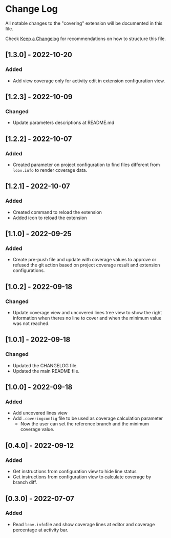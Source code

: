 # Change Log

All notable changes to the "covering" extension will be documented in this file.

Check [Keep a Changelog](http://keepachangelog.com/) for recommendations on how to structure this file.

## [1.3.0] - 2022-10-20

### Added

- Add view coverage only for activity edit in extension configuration view.

## [1.2.3] - 2022-10-09

### Changed

- Update parameters descriptions at README.md

## [1.2.2] - 2022-10-07

### Added

- Created parameter on project configuration to find files different from `lcov.info` to render coverage data.

## [1.2.1] - 2022-10-07

### Added

- Created command to reload the extension
- Added icon to reload the extension

## [1.1.0] - 2022-09-25

### Added

- Create pre-push file and update with coverage values to approve or refused the git action based on project coverage result and extension configurations.

## [1.0.2] - 2022-09-18

### Changed

- Update coverage view and uncovered lines tree view to show the right information when theres no line to cover and when the minimum value was not reached.

## [1.0.1] - 2022-09-18

### Changed

- Updated the CHANGELOG file.
- Updated the main README file.

## [1.0.0] - 2022-09-18

### Added

- Add uncovered lines view
- Add `.coveringconfig` file to be used as coverage calculation parameter
  - Now the user can set the reference branch and the minimum coverage value.

## [0.4.0] - 2022-09-12

### Added

- Get instructions from configuration view to hide line status
- Get instructions from configuration view to calculate coverage by branch diff.

## [0.3.0] - 2022-07-07

### Added

- Read `lcov.info`file and show coverage lines at editor and coverage percentage at activity bar.
